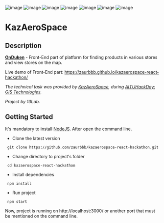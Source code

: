 ![image](https://img.shields.io/badge/React-20232A?style=for-the-badge&logo=react&logoColor=61DAFB)
![image](https://img.shields.io/badge/React_Router-CA4245?style=for-the-badge&logo=react-router&logoColor=white)
![image](https://img.shields.io/badge/JavaScript-323330?style=for-the-badge&logo=javascript&logoColor=F7DF1E)
![image](https://img.shields.io/badge/Material%20UI-007FFF?style=for-the-badge&logo=mui&logoColor=white)
![image](https://img.shields.io/badge/HTML5-E34F26?style=for-the-badge&logo=html5&logoColor=white)
![image](https://img.shields.io/badge/CSS3-1572B6?style=for-the-badge&logo=css3&logoColor=white)
![image](https://img.shields.io/badge/Sass-CC6699?style=for-the-badge&logo=sass&logoColor=white)
# KazAeroSpace 

## Description

[**OnDuken**](https://github.com/Bioneisme/kazaerospace_hackathon_backend) - Front-End part of platform for finding products in various stores and
view stores on the map.

Live demo of Front-End part: https://zaurbbb.github.io/kazaerospace-react-hackathon/

*The technical task was provided by [KazAeroSpace](https://kazaerospace.kz/), during [AITUHackDay: GIS Technologies](http://hackaton.astanait.edu.kz/).*

*Project by 13Lab.*

## Getting Started

It's mandatory to install [NodeJS](https://nodejs.org/en/download/). After open the command line.

- Clone the latest version
```
 git clone https://github.com/zaurbbb/kazaerospace-react-hackathon.git
```
- Change directory to project's folder
```
 cd kazaerospace-react-hackathon
```
- Install dependencies
```
 npm install
```
- Run project
```
 npm start
```
Now, project is running on http://localhost:3000/ or another port that must be mentioned on the command line.
